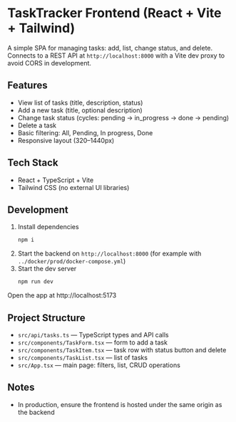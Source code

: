# TaskTracker Frontend (React + Vite + Tailwind)

A simple SPA for managing tasks: add, list, change status, and delete. Connects to a REST API at `http://localhost:8000` with a Vite dev proxy to avoid CORS in development.

## Features
- View list of tasks (title, description, status)
- Add a new task (title, optional description)
- Change task status (cycles: pending → in_progress → done → pending)
- Delete a task
- Basic filtering: All, Pending, In progress, Done
- Responsive layout (320–1440px)

## Tech Stack
- React + TypeScript + Vite
- Tailwind CSS (no external UI libraries)

## Development
1. Install dependencies
   ```bash
   npm i
   ```
2. Start the backend on `http://localhost:8000` (for example with `../docker/prod/docker-compose.yml`)
3. Start the dev server
   ```bash
   npm run dev
   ```

Open the app at http://localhost:5173


## Project Structure
- `src/api/tasks.ts` — TypeScript types and API calls
- `src/components/TaskForm.tsx` — form to add a task
- `src/components/TaskItem.tsx` — task row with status button and delete
- `src/components/TaskList.tsx` — list of tasks
- `src/App.tsx` — main page: filters, list, CRUD operations

## Notes
- In production, ensure the frontend is hosted under the same origin as the backend
